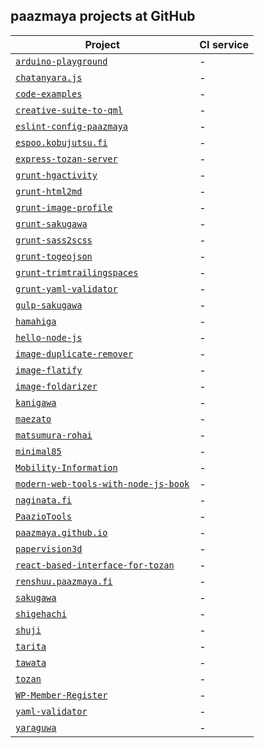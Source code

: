 ## paazmaya projects at GitHub

Project | CI service
--------| ----------
[`arduino-playground`](https://github.com/paazmaya/arduino-playground) | -
[`chatanyara.js`](https://github.com/paazmaya/chatanyara.js) | -
[`code-examples`](https://github.com/paazmaya/code-examples) | -
[`creative-suite-to-qml`](https://github.com/paazmaya/creative-suite-to-qml) | -
[`eslint-config-paazmaya`](https://github.com/paazmaya/eslint-config-paazmaya) | -
[`espoo.kobujutsu.fi`](https://github.com/paazmaya/espoo.kobujutsu.fi) | -
[`express-tozan-server`](https://github.com/paazmaya/express-tozan-server) | -
[`grunt-hgactivity`](https://github.com/paazmaya/grunt-hgactivity) | -
[`grunt-html2md`](https://github.com/paazmaya/grunt-html2md) | -
[`grunt-image-profile`](https://github.com/paazmaya/grunt-image-profile) | -
[`grunt-sakugawa`](https://github.com/paazmaya/grunt-sakugawa) | -
[`grunt-sass2scss`](https://github.com/paazmaya/grunt-sass2scss) | -
[`grunt-togeojson`](https://github.com/paazmaya/grunt-togeojson) | -
[`grunt-trimtrailingspaces`](https://github.com/paazmaya/grunt-trimtrailingspaces) | -
[`grunt-yaml-validator`](https://github.com/paazmaya/grunt-yaml-validator) | -
[`gulp-sakugawa`](https://github.com/paazmaya/gulp-sakugawa) | -
[`hamahiga`](https://github.com/paazmaya/hamahiga) | -
[`hello-node-js`](https://github.com/paazmaya/hello-node-js) | -
[`image-duplicate-remover`](https://github.com/paazmaya/image-duplicate-remover) | -
[`image-flatify`](https://github.com/paazmaya/image-flatify) | -
[`image-foldarizer`](https://github.com/paazmaya/image-foldarizer) | -
[`kanigawa`](https://github.com/paazmaya/kanigawa) | -
[`maezato`](https://github.com/paazmaya/maezato) | -
[`matsumura-rohai`](https://github.com/paazmaya/matsumura-rohai) | -
[`minimal85`](https://github.com/paazmaya/minimal85) | -
[`Mobility-Information`](https://github.com/paazmaya/Mobility-Information) | -
[`modern-web-tools-with-node-js-book`](https://github.com/paazmaya/modern-web-tools-with-node-js-book) | -
[`naginata.fi`](https://github.com/paazmaya/naginata.fi) | -
[`PaazioTools`](https://github.com/paazmaya/PaazioTools) | -
[`paazmaya.github.io`](https://github.com/paazmaya/paazmaya.github.io) | -
[`papervision3d`](https://github.com/paazmaya/papervision3d) | -
[`react-based-interface-for-tozan`](https://github.com/paazmaya/react-based-interface-for-tozan) | -
[`renshuu.paazmaya.fi`](https://github.com/paazmaya/renshuu.paazmaya.fi) | -
[`sakugawa`](https://github.com/paazmaya/sakugawa) | -
[`shigehachi`](https://github.com/paazmaya/shigehachi) | -
[`shuji`](https://github.com/paazmaya/shuji) | -
[`tarita`](https://github.com/paazmaya/tarita) | -
[`tawata`](https://github.com/paazmaya/tawata) | -
[`tozan`](https://github.com/paazmaya/tozan) | -
[`WP-Member-Register`](https://github.com/paazmaya/WP-Member-Register) | -
[`yaml-validator`](https://github.com/paazmaya/yaml-validator) | -
[`yaraguwa`](https://github.com/paazmaya/yaraguwa) | -
